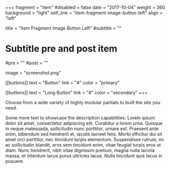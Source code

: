 +++
fragment = "item"
#disabled = false
date = "2017-10-04"
weight = 360
background = "light"
self_link = "item-fragment-image-button-left"
align = "left"

title = "Item Fragment Image Button Left"
#subtitle = ""

# Subtitle pre and post item
#pre = ""
#post = ""

image = "screenshot.png"

[[buttons]]
  text = "Button"
  link = "#"
  color = "primary"

[[buttons]]
  text = "Long Button"
  link = "#"
  color = "secondary"
+++

Choose from a wide variety of highly modular partials to built the site you need.

Some more text to showcase the description capabilities:
Lorem ipsum dolor sit amet, consectetur adipiscing elit.
Curabitur a lorem urna.
Quisque in neque malesuada, sollicitudin nunc porttitor, ornare est.
Praesent ante enim, bibendum sed hendrerit et, iaculis laoreet felis.
Morbi efficitur dui sit amet orci porttitor, nec tincidunt turpis elementum.
Suspendisse rutrum, mi ac sollicitudin blandit, eros sem tincidunt enim, vitae feugiat turpis eros ut diam.
Nunc hendrerit, nibh vitae dignissim pretium, magna nulla lacinia massa, et interdum lacus purus ultricies lacus.
Nulla tincidunt quis lacus in posuere.
